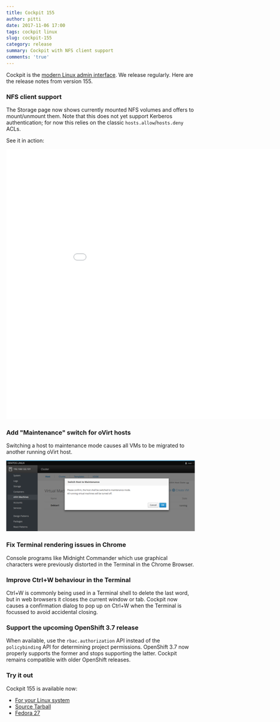 ```yaml
---
title: Cockpit 155
author: pitti
date: 2017-11-06 17:00
tags: cockpit linux
slug: cockpit-155
category: release
summary: Cockpit with NFS client support
comments: 'true'
---
```


Cockpit is the [modern Linux admin interface](http://cockpit-project.org/). We release regularly.
Here are the release notes from version 155.

### NFS client support

The Storage page now shows currently mounted NFS volumes and offers to
mount/unmount them. Note that this does not yet support Kerberos
authentication; for now this relies on the classic `hosts.allow`/`hosts.deny` ACLs.

See it in action:

<iframe width="960" height="720" src="//youtube.com/embed/PGCBda3Le9Y?rel=0" frameborder="0" allowfullscreen></iframe>

### Add "Maintenance" switch for oVirt hosts

Switching a host to maintenance mode causes all VMs to be migrated to another
running oVirt host.

![oVirt Maintenance mode](/images/ovirt-maintenance.png)

### Fix Terminal rendering issues in Chrome

Console programs like Midnight Commander which use graphical characters
were previously distorted in the Terminal in the Chrome Browser.

### Improve Ctrl+W behaviour in the Terminal

Ctrl+W is commonly being used in a Terminal shell to delete the last word, but
in web browsers it closes the current window or tab. Cockpit now causes a
confirmation dialog to pop up on Ctrl+W when the Terminal is focussed to avoid
accidental closing.

### Support the upcoming OpenShift 3.7 release

When available, use the `rbac.authorization` API instead of the `policybinding`
API for determining project permissions. OpenShift 3.7 now properly supports
the former and stops supporting the latter. Cockpit remains compatible with
older OpenShift releases.

### Try it out

Cockpit 155 is available now:

 * [For your Linux system](http://cockpit-project.org/running.html)
 * [Source Tarball](https://github.com/cockpit-project/cockpit/releases/tag/155)
 * [Fedora 27](https://bodhi.fedoraproject.org/updates/cockpit-155-1.fc27)
